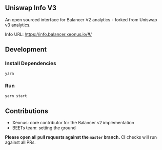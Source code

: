 ## Uniswap Info V3

An open sourced interface for Balancer V2 analytics - forked from Uniswap v3 analytics.

Info URL: https://info.balancer.xeonus.io/#/

## Development

### Install Dependencies

```bash
yarn
```

### Run

```bash
yarn start
```

## Contributions
- Xeonus: core contributor for the Balancer v2 implementation
- BEETs team: setting the ground

**Please open all pull requests against the `master` branch.**
CI checks will run against all PRs.
